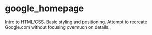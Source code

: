 google_homepage
===============

Intro to HTML/CSS. Basic styling and positioning. Attempt to recreate Google.com without focusing overmuch on details.
